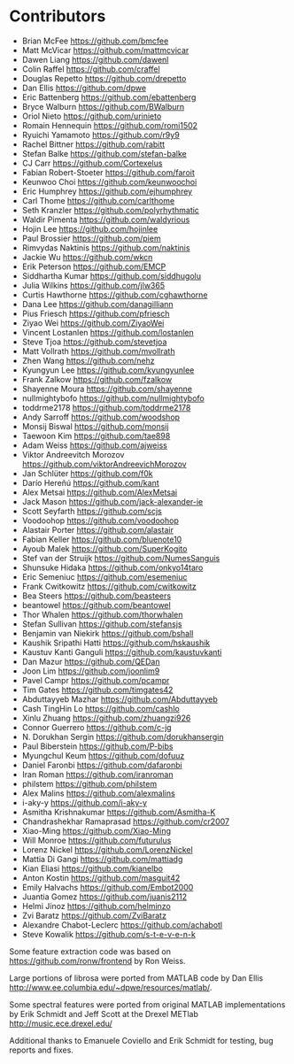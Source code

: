Contributors
============

* Brian McFee <https://github.com/bmcfee>
* Matt McVicar <https://github.com/mattmcvicar>
* Dawen Liang <https://github.com/dawenl>
* Colin Raffel <https://github.com/craffel>
* Douglas Repetto <https://github.com/drepetto>
* Dan Ellis <https://github.com/dpwe>
* Eric Battenberg <https://github.com/ebattenberg>
* Bryce Walburn <https://github.com/BWalburn>
* Oriol Nieto <https://github.com/urinieto>
* Romain Hennequin <https://github.com/romi1502>
* Ryuichi Yamamoto <https://github.com/r9y9>
* Rachel Bittner <https://github.com/rabitt>
* Stefan Balke <https://github.com/stefan-balke>
* CJ Carr <https://github.com/Cortexelus>
* Fabian Robert-Stoeter <https://github.com/faroit>
* Keunwoo Choi <https://github.com/keunwoochoi>
* Eric Humphrey <https://github.com/ejhumphrey>
* Carl Thome <https://github.com/carlthome>
* Seth Kranzler <https://github.com/polyrhythmatic>
* Waldir Pimenta <https://github.com/waldyrious>
* Hojin Lee <https://github.com/hojinlee>
* Paul Brossier <https://github.com/piem>
* Rimvydas Naktinis <https://github.com/naktinis>
* Jackie Wu <https://github.com/wkcn>
* Erik Peterson <https://github.com/EMCP>
* Siddhartha Kumar <https://github.com/siddhugolu>
* Julia Wilkins <https://github.com/jlw365>
* Curtis Hawthorne <https://github.com/cghawthorne>
* Dana Lee <https://github.com/danagilliann>
* Pius Friesch <https://github.com/pfriesch>
* Ziyao Wei <https://github.com/ZiyaoWei>
* Vincent Lostanlen <https://github.com/lostanlen>
* Steve Tjoa <https://github.com/stevetjoa>
* Matt Vollrath <https://github.com/mvollrath>
* Zhen Wang <https://github.com/nehz>
* Kyungyun Lee <https://github.com/kyungyunlee>
* Frank Zalkow <https://github.com/fzalkow>
* Shayenne Moura <https://github.com/shayenne>
* nullmightybofo <https://github.com/nullmightybofo>
* toddrme2178 <https://github.com/toddrme2178>
* Andy Sarroff <https://github.com/woodshop>
* Monsij Biswal <https://github.com/monsij>
* Taewoon Kim <https://github.com/tae898>
* Adam Weiss <https://github.com/ajweiss>
* Viktor Andreevitch Morozov <https://github.com/viktorAndreevichMorozov>
* Jan Schlüter <https://github.com/f0k>
* Darío Hereñú <https://github.com/kant>
* Alex Metsai <https://github.com/AlexMetsai>
* Jack Mason <https://github.com/jack-alexander-ie>
* Scott Seyfarth <https://github.com/scjs>
* Voodoohop <https://github.com/voodoohop>
* Alastair Porter <https://github.com/alastair>
* Fabian Keller <https://github.com/bluenote10>
* Ayoub Malek <https://github.com/SuperKogito>
* Stef van der Struijk <https://github.com/NumesSanguis>
* Shunsuke Hidaka <https://github.com/onkyo14taro>
* Eric Semeniuc <https://github.com/esemeniuc>
* Frank Cwitkowitz <https://github.com/cwitkowitz>
* Bea Steers <https://github.com/beasteers>
* beantowel <https://github.com/beantowel>
* Thor Whalen <https://github.com/thorwhalen>
* Stefan Sullivan <https://github.com/stefansjs>
* Benjamin van Niekirk <https://github.com/bshall>
* Kaushik Sripathi Hatti <https://github.com/hskaushik>
* Kaustuv Kanti Ganguli <https://github.com/kaustuvkanti>
* Dan Mazur <https://github.com/QEDan>
* Joon Lim <https://github.com/joonlim9>
* Pavel Campr <https://github.com/pcampr>
* Tim Gates <https://github.com/timgates42>
* Abduttayyeb Mazhar <https://github.com/Abduttayyeb>
* Cash TingHin Lo <https://github.com/cashlo>
* Xinlu Zhuang <https://github.com/zhuangzi926>
* Connor Guerrero <https://github.com/c-jg>
* N. Dorukhan Sergin <https://github.com/dorukhansergin>
* Paul Biberstein <https://github.com/P-bibs>
* Myungchul Keum <https://github.com/dofuuz>
* Daniel Faronbi <https://github.com/dafaronbi>
* Iran Roman <https://github.com/iranroman>
* philstem <https://github.com/philstem>
* Alex Malins <https://github.com/alexmalins>
* i-aky-y <https://github.com/i-aky-y>
* Asmitha Krishnakumar <https://github.com/Asmitha-K>
* Chandrashekhar Ramaprasad <https://github.com/cr2007>
* Xiao-Ming <https://github.com/Xiao-Ming>
* Will Monroe <https://github.com/futurulus>
* Lorenz Nickel <https://github.com/LorenzNickel>
* Mattia Di Gangi <https://github.com/mattiadg>
* Kian Eliasi <https://github.com/kianelbo>
* Anton Kostin <https://github.com/masguit42>
* Emily Halvachs <https://github.com/Embot2000>
* Juantia Gomez <https://github.com/juanis2112>
* Helmi Jinoz <https://github.com/helminzo>
* Zvi Baratz <https://github.com/ZviBaratz>
* Alexandre Chabot-Leclerc <https://github.com/achabotl>
* Steve Kowalik <https://github.com/s-t-e-v-e-n-k>

Some feature extraction code was based on <https://github.com/ronw/frontend> by Ron Weiss.

Large portions of librosa were ported from MATLAB code by Dan Ellis <http://www.ee.columbia.edu/~dpwe/resources/matlab/>.

Some spectral features were ported from original MATLAB implementations by Erik Schmidt and Jeff Scott
at the Drexel METlab <http://music.ece.drexel.edu/>

Additional thanks to Emanuele Coviello and Erik Schmidt for testing, bug reports and fixes.
